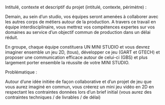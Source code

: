 Intitulé, contexte et descriptif du projet (intitulé, contexte, périmètre) :

Demain, au sein d’un studio, vos équipes seront amenées à collaborer avec les autres corps de métiers autour de la production.
A travers ce travail en équipe interdisciplinaire, vous mettrez vos compétences expertes sur vos domaines au service d’un objectif commun de production dans un délai réduit.
 
En groupe, chaque équipe constituera UN MINI STUDIO et vous devrez imaginer ensemble un jeu 2D, (tous), développer ce jeu (GART et GTECH) et proposer une communication efficace autour de celui-ci (GBS) et plus largement porter ensemble la réussite de votre MINI STUDIO.
 
Problématique :
 
Autour d’une idée initiée de façon collaborative et d’un projet de jeu que vous aurez imaginé en commun, vous créerez un mini jeu vidéo en 2D en respectant les contraintes données lors d’un brief initial (vous aurez des contraintes techniques / de livrables / de délai)
